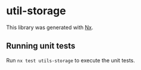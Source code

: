 # util-storage

This library was generated with [Nx](https://nx.dev).

## Running unit tests

Run `nx test utils-storage` to execute the unit tests.

